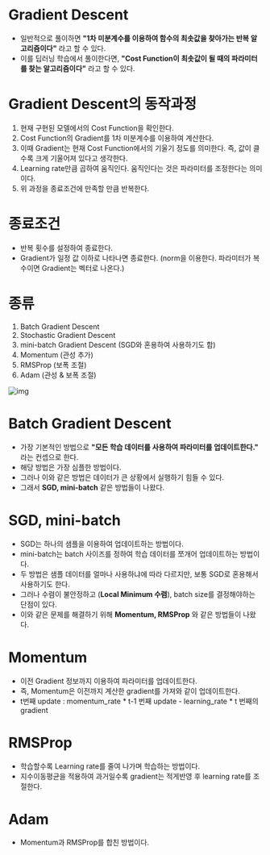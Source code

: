 # Gradient Descent

- 일반적으로 풀이하면 **"1차 미분계수를 이용하여 함수의 최솟값을 찾아가는 반복 알고리즘이다"** 라고 할 수 있다.
- 이를 딥러닝 학습에서 풀이한다면, **"Cost Function이 최솟값이 될 때의 파라미터를 찾는 알고리즘이다"** 라고 할 수 있다.

# Gradient Descent의 동작과정

1. 현재 구현된 모델에서의 Cost Function을 확인한다.
2. Cost Function의 Gradient를 1차 미분계수를 이용하여 계산한다.
3. 이때 Gradient는 현재 Cost Function에서의 기울기 정도를 의미한다. 즉, 값이 클수록 크게 기울어져 있다고 생각한다.
4. Learning rate만큼 곱하여 움직인다. 움직인다는 것은 파라미터를 조정한다는 의미이다.
5. 위 과정을 종료조건에 만족할 만큼 반복한다.

# 종료조건

- 반복 횟수를 설정하여 종료한다.
- Gradient가 일정 값 이하로 나타나면 종료한다. (norm을 이용한다. 파라미터가 복수이면 Gradient는 벡터로 나온다.)

# 종류

1. Batch Gradient Descent
2. Stochastic Gradient Descent
3. mini-batch Gradient Descent (SGD와 혼용하여 사용하기도 함)
4. Momentum (관성 추가)
5. RMSProp (보폭 조절)
6. Adam (관성 & 보폭 조절)

![img](https://blog.kakaocdn.net/dn/ot87x/btq5Nb9BcXp/0zglSeGqmV8qam2fMZDn81/img.jpg)

# Batch Gradient Descent

- 가장 기본적인 방법으로 **"모든 학습 데이터를 사용하여 파라미터를 업데이트한다."** 라는 컨셉으로 한다.
- 해당 방법은 가장 심플한 방법이다.
- 그러나 이와 같은 방법은 데이터가 큰 상황에서 실행하기 힘들 수 있다.
- 그래서 **SGD, mini-batch** 같은 방법들이 나왔다.

# SGD, mini-batch

- SGD는 하나의 샘플을 이용하여 업데이트하는 방법이다.
- mini-batch는 batch 사이즈를 정하여 학습 데이터를 쪼개어 업데이트하는 방법이다.
- 두 방법은 샘플 데이터를 얼마나 사용하냐에 따라 다르지만, 보통 SGD로 혼용해서 사용하기도 한다.
- 그러나 수렴이 불안정하고 (**Local Minimum 수렴**), batch size를 결정해야하는 단점이 있다.
- 이와 같은 문제를 해결하기 위해 **Momentum, RMSProp** 와 같은 방법들이 나왔다.

# Momentum

- 이전 Gradient 정보까지 이용하여 파라미터를 업데이트한다.
- 즉, Momentum은 이전까지 계산한 gradient를 가져와 같이 업데이트한다.
- t번째 update : momentum_rate * t-1 번째 update  - learning_rate * t 번째의 gradient

# RMSProp

- 학습할수록 Learning rate를 줄여 나가며 학습하는 방법이다.
- 지수이동평균을 적용하여 과거일수록 gradient는 적게반영 후 learning rate를 조절한다.

# Adam

- Momentum과 RMSProp를 합친 방법이다.

